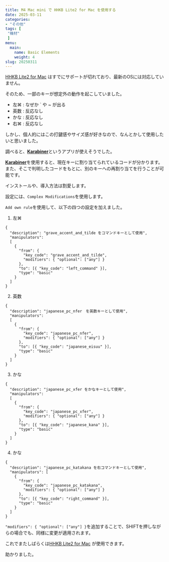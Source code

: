 ```yaml
---
title: M4 Mac mini で HHKB Lite2 for Mac を使用する
date: 2025-03-11
categories:
- "その他"
tags: [
 "機材"
 ]
menu:
  main:
    name: Basic Elements
    weight: 4
slug: 20250311
---
```


[HHKB Lite2 for Mac](https://happyhackingkb.com/jp/products/discontinued/hhkb_lite2mac/) はすでにサポートが切れており、最新のOSには対応していません。

そのため、一部のキーが想定外の動作を起こしていました。

- 左⌘ : なぜか ` や ~ が出る
- 英数 : 反応なし
- かな : 反応なし
- 右⌘ : 反応なし

しかし、個人的にはこの打鍵感やサイズ感が好きなので、なんとかして使用したいと思いました。

調べると、[**Karabiner**](https://happyhackingkb.com/jp/products/discontinued/hhkb_lite2mac/)というアプリが使えそうでした。

[**Karabiner**](https://happyhackingkb.com/jp/products/discontinued/hhkb_lite2mac/)を使用すると、現在キーに割り当てられているコードが分かります。  
また、そこで判明したコードをもとに、別のキーへの再割り当てを行うことが可能です。

インストールや、導入方法は割愛します。  

設定には、`Complex Modifications`を使用します。  

`Add own rule`を使用して、以下の四つの設定を加えました。

1. 左⌘  
  ``` 
  {
    "description": "grave_accent_and_tilde をコマンドキーとして使用",
    "manipulators": 
    [
      {
        "from": {
          "key_code": "grave_accent_and_tilde",
          "modifiers": { "optional": ["any"] }
        },
        "to": [{ "key_code": "left_command" }],
        "type": "basic"
      }
    ]
  }
  ```
2. 英数 
  ``` 
  {
    "description": "japanese_pc_nfer　を英数キーとして使用",
    "manipulators": 
    [
      {
        "from": {
          "key_code": "japanese_pc_nfer",
          "modifiers": { "optional": ["any"] }
        },
        "to": [{ "key_code": "japanese_eisuu" }],
        "type": "basic"
      }
    ]
  }
  ```
3. かな
  ```
  {
    "description": "japanese_pc_xfer をかなキーとして使用",
    "manipulators": 
    [
      {
        "from": {
          "key_code": "japanese_pc_xfer",
          "modifiers": { "optional": ["any"] }
        },
        "to": [{ "key_code": "japanese_kana" }],
        "type": "basic"
      }
    ]
  }
  ```
4. かな
  ```
  {
    "description": "japanese_pc_katakana を右コマンドキーとして使用",
    "manipulators": [
      {
        "from": {
          "key_code": "japanese_pc_katakana",
          "modifiers": { "optional": ["any"] }
        },
        "to": [{ "key_code": "right_command" }],
        "type": "basic"
      }
    ]
  }
  ```

`"modifiers": { "optional": ["any"] }`を追加することで、SHIFTを押しながらの場合でも、同様に変更が適用されます。

これでまたしばらくは[HHKB Lite2 for Mac](https://happyhackingkb.com/jp/products/discontinued/hhkb_lite2mac/) が使用できます。

助かりました。

